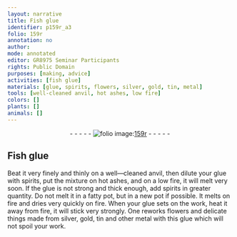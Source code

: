 ```yaml
---
layout: narrative
title: Fish glue
identifier: p159r_a3
folio: 159r
annotation: no
author:
mode: annotated
editor: GR8975 Seminar Participants
rights: Public Domain
purposes: [making, advice]
activities: [fish glue]
materials: [glue, spirits, flowers, silver, gold, tin, metal]
tools: [well-cleaned anvil, hot ashes, low fire]
colors: []
plants: []
animals: []
---
```


 <div class="folio" align="center">- - - - - <a href="http://gallica.bnf.fr/ark:/12148/btv1b10500001g/f323.item.r=" target="_blank"><img src="https://cu-mkp.github.io/GR8975-edition/assets/photo-icon.png" alt="folio image: " style="display:inline-block; margin-bottom:-3px;"/>159r</a> - - - - - </div> <span class="activity"></span>  

## Fish glue

 
Beat it very finely and thinly on a <span class="tool">well—cleaned anvil</span>, then dilute your <span class="material">glue</span> with <span class="material">spirits</span>, put the mixture on <span class="tool">hot ashes</span>, and on a <span class="tool">low fire</span>, it will melt very soon. If the <span class="material">glue</span> is not strong and thick enough, add <span class="material">spirits</span> in greater quantity. Do not melt it in a fatty pot, but in a new pot if possible. It melts on fire and dries very quickly on fire. When your <span class="material">glue</span> sets on the work, heat it away from fire, it will stick very strongly. One reworks <span class="material">flowers</span> and delicate things made from <span class="material">silver</span>, <span class="material">gold</span>, <span class="material">tin</span> and other <span class="material">metal</span> with this glue which will not spoil your work.
 